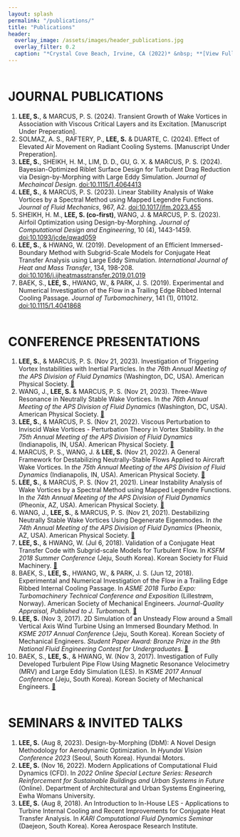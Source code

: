 ```yaml
---
layout: splash
permalink: "/publications/"
title: "Publications"
header:
  overlay_image: /assets/images/header_publications.jpg
  overlay_filter: 0.2
  caption: "*Crystal Cove Beach, Irvine, CA (2022)* &nbsp; **[View Full-image](/assets/photographs/reef_point_crystal_cove_2022.jpg)**"
---
```


# JOURNAL PUBLICATIONS

1. **LEE, S.**, & MARCUS, P. S. (2024). Transient Growth of Wake Vortices in Association with Viscous Critical Layers and its Excitation. [Manuscript Under Preperation].
2. SOLMAZ, A. S., RAFTERY, P., **LEE, S.** & DUARTE, C. (2024). Effect of Elevated Air Movement on Radiant Cooling Systems. [Manuscript Under Preperation].
3. **LEE, S.**, SHEIKH, H. M., LIM, D. D., GU, G. X. & MARCUS, P. S. (2024). Bayesian-Optimized Riblet Surface Design for Turbulent Drag Reduction via Design-by-Morphing with Large Eddy Simulation. *Journal of Mechaincal Design*. [doi:10.1115/1.4064413](https://doi.org/10.1115/1.4064413)
4. **LEE, S.**, & MARCUS, P. S. (2023). Linear Stability Analysis of Wake Vortices by a Spectral Method using Mapped Legendre Functions. *Journal of Fluid Mechanics*, 967, A2. [doi:10.1017/jfm.2023.455](https://doi.org/10.1017/jfm.2023.455)
5. SHEIKH, H. M., **LEE, S. (co-first)**, WANG, J. & MARCUS, P. S. (2023). Airfoil Optimization using Design-by-Morphing. *Journal of Computational Design and Engineering*, 10 (4), 1443-1459. [doi:10.1093/jcde/qwad059](
https://doi.org/10.1093/jcde/qwad059)
6. **LEE, S.**, & HWANG, W. (2019). Development of an Efficient Immersed-Boundary Method with Subgrid-Scale Models for Conjugate Heat Transfer Analysis using Large Eddy Simulation. *International Journal of Heat and Mass Transfer*, 134, 198-208. [doi:10.1016/j.ijheatmasstransfer.2019.01.019](https://doi.org/10.1016/j.ijheatmasstransfer.2019.01.019)
7. BAEK, S., **LEE, S.**, HWANG, W., & PARK, J. S. (2019). Experimental and Numerical Investigation of the Flow in a Trailing Edge Ribbed Internal Cooling Passage. *Journal of Turbomachinery*, 141 (1), 011012. [doi:10.1115/1.4041868](https://doi.org/10.1115/1.4041868)


# CONFERENCE PRESENTATIONS

1. **LEE, S.**, & MARCUS, P. S. (Nov 21, 2023). Investigation of Triggering Vortex Instabilities with Inertial Particles. In *the 76th Annual Meeting of the APS Division of Fluid Dynamics* (Washington, DC, USA). American Physical Society. [:link:](https://meetings.aps.org/Meeting/DFD23/Session/ZC38.5)
2. WANG, J., **LEE, S.** & MARCUS, P. S. (Nov 21, 2023). Three-Wave Resonance in Neutrally Stable Wake Vortices. In *the 76th Annual Meeting of the APS Division of Fluid Dynamics* (Washington, DC, USA). American Physical Society. [:link:](https://meetings.aps.org/Meeting/DFD23/Session/ZC38.2)
3. **LEE, S.**, & MARCUS, P. S. (Nov 21, 2022). Viscous Perturbation to Inviscid Wake Vortices - Perturbation Theory in Vortex Stability. In *the 75th Annual Meeting of the APS Division of Fluid Dynamics* (Indianapolis, IN, USA). American Physical Society. [:link:](https://meetings.aps.org/Meeting/DFD22/Session/Q11.7)
4. MARCUS, P. S., WANG, J. & **LEE, S.** (Nov 21, 2022). A General Framework for Destabilizing Neutrally-Stable Flows Applied to Aircraft Wake Vortices. In *the 75th Annual Meeting of the APS Division of Fluid Dynamics* (Indianapolis, IN, USA). American Physical Society. [:link:](https://meetings.aps.org/Meeting/DFD22/Session/L18.1)
5. **LEE, S.**, & MARCUS, P. S. (Nov 21, 2021). Linear Instability Analysis of Wake Vortices by a Spectral Method using Mapped Legendre Functions. In *the 74th Annual Meeting of the APS Division of Fluid Dynamics* (Pheonix, AZ, USA). American Physical Society. [:link:](https://meetings.aps.org/Meeting/DFD21/Session/E24.1)
6. WANG, J., **LEE, S.**, & MARCUS, P. S. (Nov 21, 2021). Destabilizing Neutrally Stable Wake Vortices Using Degenerate Eigenmodes. In *the 74th Annual Meeting of the APS Division of Fluid Dynamics* (Pheonix, AZ, USA). American Physical Society. [:link:](https://meetings.aps.org/Meeting/DFD21/Session/E24.3)
7. **LEE, S.**, & HWANG, W. (Jul 6, 2018). Validation of a Conjugate Heat Transfer Code with Subgrid-scale Models for Turbulent Flow. In *KSFM 2018 Summer Conference* (Jeju, South Korea). Korean Society for Fluid Machinery. [:link:](http://www.dbpia.co.kr/journal/articleDetail?nodeId=NODE07536688&language=ko_KR)
8. BAEK, S., **LEE, S.**, HWANG, W., & PARK, J. S. (Jun 12, 2018). Experimental and Numerical Investigation of the Flow in a Trailing Edge Ribbed Internal Cooling Passage. In *ASME 2018 Turbo Expo: Turbomachinery Technical Conference and Exposition* (Lillestrøm, Norway). American Society of Mechanical Engineers. *Journal-Quality Appraisal, Published to J. Turbomach.* [:link:](https://doi.org/10.1115/GT2018-76741)
9. **LEE, S.** (Nov 3, 2017). 2D Simulation of an Unsteady Flow around a Small Vertical Axis Wind Turbine Using an Immersed Boundary Method. In *KSME 2017 Annual Conference* (Jeju, South Korea). Korean Society of Mechanical Engineers. *Student Paper Award: Bronze Prize in the 9th National Fluid Engineering Contest for Undergraduates*. [:link:](http://www.dbpia.co.kr/journal/articleDetail?nodeId=NODE07287580&language=ko_KR#)
10. BAEK, S., **LEE, S.**, & HWANG, W. (Nov 3, 2017). Investigation of Fully Developed Turbulent Pipe Flow Using Magnetic Resonance Velocimetry (MRV) and Large Eddy Simulation (LES). In *KSME 2017 Annual Conference* (Jeju, South Korea). Korean Society of Mechanical Engineers. [:link:](http://www.dbpia.co.kr/journal/articleDetail?nodeId=NODE07287540&language=ko_KR#)

# SEMINARS & INVITED TALKS

1. **LEE, S.** (Aug 8, 2023). Design-by-Morphing (DbM): A Novel Design Methodology for Aerodynamic Optimization. In *Hyundai Vision Conference 2023* (Seoul, South Korea). Hyundai Motors.
2. **LEE, S.** (Nov 16, 2022). Modern Applications of Computational Fluid Dynamics (CFD). In *2022 Online Special Lecture Series: Research Reinforcement for Sustainable Buildings and Urban Systems in Future* (Online). Department of Architectural and Urban Systems Engineering, Ewha Womans University.
3. **LEE, S.** (Aug 8, 2018). An Introduction to In-House LES - Applications to Turbine Internal Cooling and Recent Improvements for Conjugate Heat Transfer Analysis. In *KARI Computational Fluid Dynamics Seminar* (Daejeon, South Korea). Korea Aerospace Research Institute.

<style type="text/css">
h1 {
	margin-top:2em;
}
h3 {
	margin-top:0.5em;
}
</style>